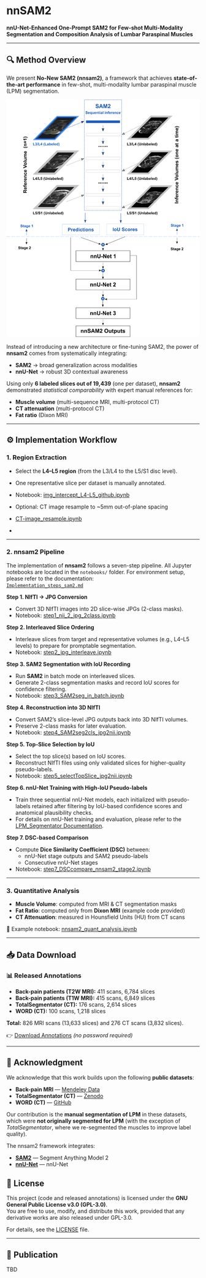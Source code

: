 # nnSAM2

**nnU-Net-Enhanced One-Prompt SAM2 for Few-shot Multi-Modality Segmentation and Composition Analysis of Lumbar Paraspinal Muscles**

---

## 🔍 Method Overview

We present **No-New SAM2 (nnsam2)**, a framework that achieves **state-of-the-art performance** in few-shot, multi-modality lumbar paraspinal muscle (LPM) segmentation.  
<p align="center">
  <img src="documentation/nnsam2_workflow.png" alt="Graphical Abstract" width="600">
</p>


Instead of introducing a new architecture or fine-tuning SAM2, the power of **nnsam2** comes from systematically integrating:  
- **SAM2** → broad generalization across modalities  
- **nnU-Net** → robust 3D contextual awareness  

Using only **6 labeled slices out of 19,439** (one per dataset), **nnsam2** demonstrated *statistical comparability* with expert manual references for:  
- **Muscle volume** (multi-sequence MRI, multi-protocol CT)  
- **CT attenuation**  (multi-protocol CT)
- **Fat ratio**   (Dixon MRI)


---

## ⚙️ Implementation Workflow

### 1. Region Extraction
- Select the **L4–L5 region** (from the L3/L4 to the L5/S1 disc level).  
- One representative slice per dataset is manually annotated.  
- Notebook: [img_intercept_L4-L5_github.ipynb](img_intercept_L4-L5_github.ipynb)
  
- Optional: CT image resample to ~5mm out-of-plane spacing
- [CT-image_resample.ipynb](notebooks/CT-image_resample.ipynb)
- 

---

### 2. nnsam2 Pipeline
The implementation of **nnsam2** follows a seven-step pipeline. All Jupyter notebooks are located in the `notebooks/` folder. For environment setup, please refer to the documentation:  
[`Implementation_steps_sam2.md`](documentation/Implementation_steps_sam2.md) 


**Step 1. NIfTI → JPG Conversion**  
- Convert 3D NIfTI images into 2D slice-wise JPGs (2-class masks).  
- Notebook: [step1_nii_2_jpg_2class.ipynb](notebooks/step1_nii_2_jpg_2class.ipynb)

**Step 2. Interleaved Slice Ordering**  
- Interleave slices from target and representative volumes (e.g., L4–L5 levels) to prepare for promptable segmentation.  
- Notebook: [step2_jpg_interleave.ipynb](notebooks/step2_jpg_interleave.ipynb)

**Step 3. SAM2 Segmentation with IoU Recording**  
- Run **SAM2** in batch mode on interleaved slices.  
- Generate 2-class segmentation masks and record IoU scores for confidence filtering.  
- Notebook: [step3_SAM2seg_in_batch.ipynb](notebooks/step3_SAM2seg_in_batch.ipynb)

**Step 4. Reconstruction into 3D NIfTI**  
- Convert SAM2’s slice-level JPG outputs back into 3D NIfTI volumes.  
- Preserve 2-class masks for later evaluation.  
- Notebook: [step4_SAM2seg2cls_jpg2nii.ipynb](notebooks/step4_SAM2seg2cls_jpg2nii.ipynb)

**Step 5. Top-Slice Selection by IoU**  
- Select the top slice(s) based on IoU scores.  
- Reconstruct NIfTI files using only validated slices for higher-quality pseudo-labels.  
- Notebook: [step5_selectTopSlice_jpg2nii.ipynb](notebooks/step5_selectTopSlice_jpg2nii.ipynb)

**Step 6. nnU-Net Training with High-IoU Pseudo-labels**  
- Train three sequential nnU-Net models, each initialized with pseudo-labels retained after filtering by IoU-based confidence scores and anatomical plausibility checks.  
- For details on nnU-Net training and evaluation, please refer to the [LPM_Segmentator Documentation](https://github.com/johnnydfci/LPM_Segmentator).


**Step 7. DSC-based Comparison**  
- Compute **Dice Similarity Coefficient (DSC)** between:  
  - nnU-Net stage outputs and SAM2 pseudo-labels  
  - Consecutive nnU-Net stages  
- Notebook: [step7_DSCcompare_nnsam2_stage2.ipynb](notebooks/step7_DSCcompare_nnsam2_stage2.ipynb)

---

### 3. Quantitative Analysis
- **Muscle Volume**: computed from MRI & CT segmentation masks  
- **Fat Ratio**: computed only from **Dixon MRI** (example code provided)  
- **CT Attenuation**: measured in Hounsfield Units (HU) from CT scans  

📓 Example notebook: [nnsam2_quant_analysis.ipynb](notebooks/nnsam2_quant_analysis.ipynb)


---


## 📥 Data Download


### 📊 Released Annotations
- **Back-pain patients (T2W MRI):** 411 scans, 6,784 slices  
- **Back-pain patients (T1W MRI):** 415 scans, 6,849 slices  
- **TotalSegmentator (CT):** 176 scans, 2,614 slices  
- **WORD (CT):** 100 scans, 1,218 slices  

**Total:** 826 MRI scans (13,633 slices) and 276 CT scans (3,832 slices).  

👉 [Download Annotations](https://drive.google.com/drive/folders/1zBKoy3cctG5pYEWl9EAqhEqMabw_BzTy) *(no password required)*  


---

## 🙏 Acknowledgment
We acknowledge that this work builds upon the following **public datasets**:  

- **Back-pain MRI** — [Mendeley Data](https://data.mendeley.com/datasets/k57fr854j2/2)  
- **TotalSegmentator (CT)** — [Zenodo](https://zenodo.org/records/10047292)  
- **WORD (CT)** — [GitHub](https://github.com/HiLab-git/WORD)  

Our contribution is the **manual segmentation of LPM** in these datasets, which were **not originally segmented for LPM** (with the exception of *TotalSegmentator*, where we re-segmented the muscles to improve label quality).

The nnsam2 framework integrates:  
- **[SAM2](https://github.com/facebookresearch/sam2)** — Segment Anything Model 2  
- **[nnU-Net](https://github.com/MIC-DKFZ/nnUNet)** — nnU-Net


## 📄 License

This project (code and released annotations) is licensed under the **GNU General Public License v3.0 (GPL-3.0)**.  
You are free to use, modify, and distribute this work, provided that any derivative works are also released under GPL-3.0.  

For details, see the [LICENSE](LICENSE) file.

---

## 📖 Publication
TBD
